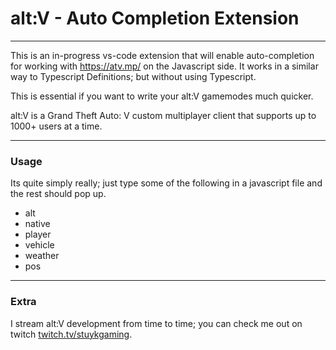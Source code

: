 # alt:V - Auto Completion Extension

---

This is an in-progress vs-code extension that will enable auto-completion for working with https://atv.mp/ on the Javascript side. It works in a similar way to Typescript Definitions; but without using Typescript.

This is essential if you want to write your alt:V gamemodes much quicker.

alt:V is a Grand Theft Auto: V custom multiplayer client that supports up to 1000+ users at a time.

---

### Usage

Its quite simply really; just type some of the following in a javascript file and the rest should pop up.

* alt
* native
* player
* vehicle
* weather
* pos

---

### Extra

I stream alt:V development from time to time; you can check me out on twitch [twitch.tv/stuykgaming](https://www.twitch.tv/stuykgaming).